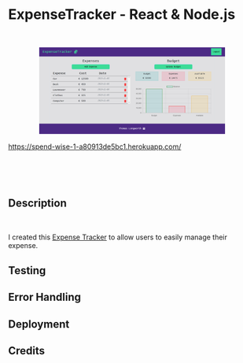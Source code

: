 
# ExpenseTracker - React & Node.js 

<br>

<p align="center">
  <img src="frontend/src/assets/images/home.png" alt="drawing" width="75%"/>
</p>

https://spend-wise-1-a80913de5bc1.herokuapp.com/



<br>
<br>





<br>

## Description

<br>

I created this [Expense Tracker](.herokuapp.com) to allow users to easily manage their expense. 



## Testing



## Error Handling



## Deployment



## Credits
